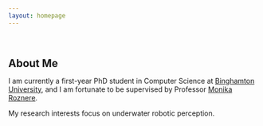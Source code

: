 ```yaml
---
layout: homepage
---
```


<h1 id="about-me"></h1>

<h2 style="margin: 60px 0px 10px;">About Me</h2>

I am currently a first-year PhD student in Computer Science at [Binghamton University](https://www.binghamton.edu/), and I am fortunate to be supervised by Professor [Monika Roznere](http://monikaroznere.com/index.html).

My research interests focus on underwater robotic perception.